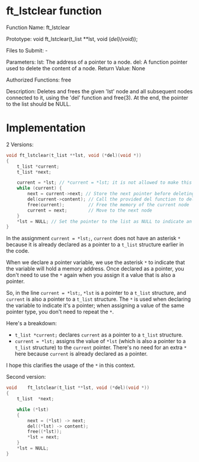 # ft_lstclear function

Function Name: ft_lstclear

Prototype: void ft_lstclear(t_list **lst, void (*del)(void*));

Files to Submit: -

Parameters:
lst: The address of a pointer to a node.
del: A function pointer used to delete the content of a node.
Return Value: None

Authorized Functions: free

Description: Deletes and frees the given 'lst' node and all subsequent nodes connected to it, using the 'del' function and free(3).
At the end, the pointer to the list should be NULL.

# Implementation

2 Versions: 

```c
void ft_lstclear(t_list **lst, void (*del)(void *)) 
{
    t_list *current;
    t_list *next;

	current = *lst; // *current = *lst; it is not allowed to make this comparison because it says an entity tlist cannot be equal to another entity t_list, just removing the * of current, it has been accepted. The cause is explained later. 
    while (current) {
        next = current->next; // Store the next pointer before deleting the current node
        del(current->content); // Call the provided del function to delete the content
        free(current);         // Free the memory of the current node
        current = next;        // Move to the next node
    }
    *lst = NULL; // Set the pointer to the list as NULL to indicate an empty list
}
```
In the assignment `current = *lst;`, `current` does not have an asterisk `*` because it is already declared as a pointer to a `t_list` structure earlier in the code.

When we declare a pointer variable, we use the asterisk `*` to indicate that the variable will hold a memory address. Once declared as a pointer, you don't need to use the `*` again when you assign it a value that is also a pointer. 

So, in the line `current = *lst;`, `*lst` is a pointer to a `t_list` structure, and `current` is also a pointer to a `t_list` structure. The `*` is used when declaring the variable to indicate it's a pointer; when assigning a value of the same pointer type, you don't need to repeat the `*`.

Here's a breakdown:

- `t_list *current;` declares `current` as a pointer to a `t_list` structure.
- `current = *lst;` assigns the value of `*lst` (which is also a pointer to a `t_list` structure) to the `current` pointer. There's no need for an extra `*` here because `current` is already declared as a pointer.

I hope this clarifies the usage of the `*` in this context.

Second version: 

```c
void	ft_lstclear(t_list **lst, void (*del)(void *))
{
	t_list	*next;

	while (*lst)
	{
		next = (*lst) -> next;
		del((*lst) -> content);
		free((*lst));
		*lst = next;
	}
	*lst = NULL;
}
```